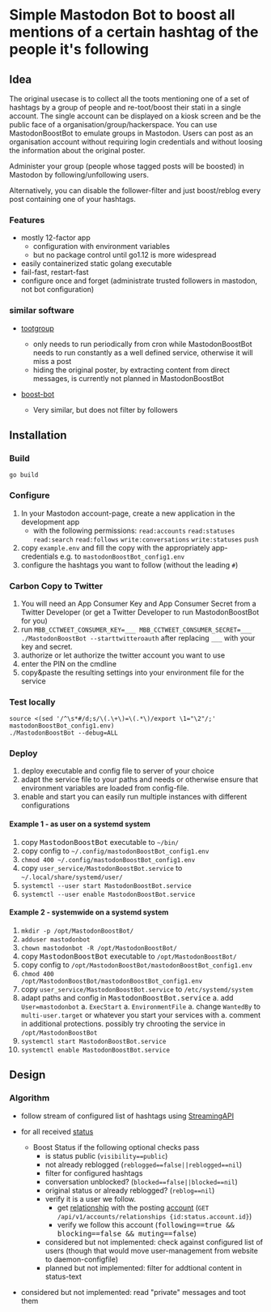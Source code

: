 # Simple Mastodon Bot to boost all mentions of a certain hashtag of the people it's following

## Idea

The original usecase is to collect all the toots mentioning one of a set of hashtags by a group of people and re-toot/boost their stati in a single account. The single account can be displayed on a kiosk screen and be the public face of a organisation/group/hackerspace. You can use MastodonBoostBot to emulate groups in Mastodon. Users can post as an organisation account without requiring login credentials and without loosing the information about the original poster.

Administer your group (people whose tagged posts will be boosted) in Mastodon by following/unfollowing users.

Alternatively, you can disable the follower-filter and just boost/reblog every post containing one of your hashtags.

### Features

- mostly 12-factor app
    - configuration with environment variables
    - but no package control until go1.12 is more widespread
- easily containerized static golang executable
- fail-fast, restart-fast
- configure once and forget (administrate trusted followers in mastodon, not bot configuration)

### similar software

- [tootgroup](https://github.com/oe4dns/tootgroup.py)
    - only needs to run periodically from cron while MastodonBoostBot needs to run constantly as a well defined service, otherwise it will miss a post
    - hiding the original poster, by extracting content from direct messages, is currently not planned in MastodonBoostBot

- [boost-bot](https://github.com/Gargron/boost-bot)
    - Very similar, but does not filter by followers

## Installation


### Build

    go build

### Configure

1. In your Mastodon account-page, create a new application in the development app
    - with the following permissions: ```read:accounts``` ```read:statuses``` ```read:search``` ```read:follows``` ```write:conversations``` ```write:statuses``` ```push```
2. copy ```example.env``` and fill the copy with the appropriately app-credentials
  e.g. to ```mastodonBoostBot_config1.env```
3. configure the hashtags you want to follow (without the leading ```#```)

### Carbon Copy to Twitter

1. You will need an App Consumer Key and App Consumer Secret from a Twitter Developer (or get a Twitter Developer to run MastodonBoostBot for you)
2. run
 ```MBB_CCTWEET_CONSUMER_KEY=___ MBB_CCTWEET_CONSUMER_SECRET=___ ./MastodonBoostBot --starttwitteroauth``` after replacing ```___```
 with your key and secret.
3. authorize or let authorize the twitter account you want to use
4. enter the PIN on the cmdline
5. copy&paste the resulting settings into your environment file for the service

### Test locally

    source <(sed '/^\s*#/d;s/\(.\+\)=\(.*\)/export \1="\2"/;' mastodonBoostBot_config1.env)
    ./MastodonBoostBot --debug=ALL

### Deploy

1. deploy executable and config file to server of your choice
2. adapt the service file to your paths and needs or otherwise ensure that environment variables are loaded from config-file.
3. enable and start
   you can easily run multiple instances with different configurations


#### Example 1 - as user on a systemd system

1. copy <tt>MastodonBoostBot</tt> executable to <code>~/bin/</code>
1. copy config to <code>~/.config/mastodonBoostBot_config1.env</code>
1. <code>chmod 400 ~/.config/mastodonBoostBot_config1.env</code>
1. copy <code>user_service/MastodonBoostBot.service</code> to <code>~/.local/share/systemd/user/</code>
1. <code>systemctl --user start MastodonBoostBot.service</code>
1. <code>systemctl --user enable MastodonBoostBot.service</code>


#### Example 2 - systemwide on a systemd system

1. <code>mkdir -p /opt/MastodonBoostBot/</code>
1. <code>adduser mastodonbot</code>
1. <code>chown mastodonbot -R /opt/MastodonBoostBot/</code>
1. copy <tt>MastodonBoostBot</tt> executable to <code>/opt/MastodonBoostBot/</code>
1. copy config to <code>/opt/MastodonBoostBot/mastodonBoostBot_config1.env</code>
1. <code>chmod 400 /opt/MastodonBoostBot/mastodonBoostBot_config1.env</code>
1. copy <code>user_service/MastodonBoostBot.service</code> to <code>/etc/systemd/system</code>
1. adapt paths and config in <tt>MastodonBoostBot.service</tt>
    a. add <code>User=mastodonbot</code>
    a. <code>ExecStart</code>
    a. <code>EnvironmentFile</code>
    a. change <code>WantedBy</code> to <code>multi-user.target</code> or whatever you start your services with
    a. comment in additional protections. possibly try chrooting the service in <code>/opt/MastodonBoostBot</code>
1. <code>systemctl start MastodonBoostBot.service</code>
1. <code>systemctl enable MastodonBoostBot.service</code>


## Design

### Algorithm

- follow stream of configured list of hashtags using [StreamingAPI](https://github.com/tootsuite/documentation/blob/master/Using-the-API/Streaming-API.md)
- for all received [status](https://github.com/tootsuite/documentation/blob/master/Using-the-API/API.md#status)
    - Boost Status if the following optional checks pass
        - is status public (```visibility==public```)
        - not already reblogged (```reblogged==false||reblogged==nil```)
        - filter for configured hashtags
        - conversation unblocked? (```blocked==false||blocked==nil```)
        - original status or already reblogged? (```reblog==nil```)
        - verify it is a user we follow.
            - get [relationship](https://github.com/tootsuite/documentation/blob/master/Using-the-API/API.md#relationship) with the posting [account](https://github.com/tootsuite/documentation/blob/master/Using-the-API/API.md#account) (```GET /api/v1/accounts/relationships {id:status.account.id}```)
            - verify we follow this account (<tt>following==true && blocking==false && muting==false</tt>)
        - considered but not implemented: check against configured list of users (though that would move user-management from website to daemon-configfile)
        - planned but not implemented: filter for addtional content in status-text


- considered but not implemented: read "private" messages and toot them


